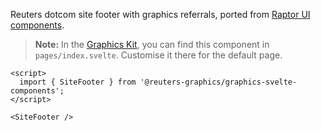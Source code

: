 Reuters dotcom site footer with graphics referrals, ported from [Raptor UI components](https://github.com/tr/rcom-arc_raptor-ui/tree/develop/packages/rcom-raptor-ui_common/src/components/site-footer).

> **Note:** In the [Graphics Kit](https://github.com/reuters-graphics/bluprint_graphics-kit/blob/master/pages/index.svelte), you can find this component in `pages/index.svelte`. Customise it there for the default page.

```svelte
<script>
  import { SiteFooter } from '@reuters-graphics/graphics-svelte-components';
</script>

<SiteFooter />
```
